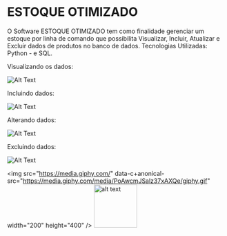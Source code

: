 # ESTOQUE OTIMIZADO

O Software ESTOQUE OTIMIZADO tem como finalidade gerenciar um estoque por linha de comando que possibilita Visualizar, Incluir, Atualizar e Excluir dados de produtos
no banco de dados.
Tecnologias Utilizadas: Python -  e SQL.

Visualizando os dados:

![Alt Text](https://media.giphy.com/media/SWQ1MxTnLt3Xdt7wXr/giphy.gif)

Incluindo dados:

![Alt Text](https://media.giphy.com/media/XiatZwJSzrimDN7cS9/giphy.gif)

Alterando dados:

![Alt Text](https://media.giphy.com/media/t7jjtASrxtwpwcFfMU/giphy.gif)

Excluindo dados:

![Alt Text](https://media.giphy.com/media/nP947xSWWRKO0wEHVH/giphy.gif)

<img src="https://media.giphy.com/" data-c+anonical-src="https://media.giphy.com/media/PoAwcmJSalz37xAXQe/giphy.gif" width="200" height="400" />
<img src="https://media.giphy.com/media/PoAwcmJSalz37xAXQe/giphy.gif" alt="alt text" width="100" height="100">
